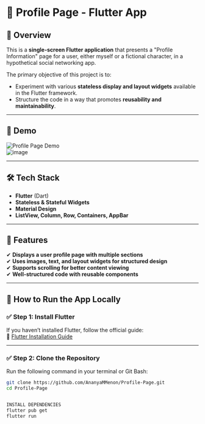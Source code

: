 # 🌟 Profile Page - Flutter App

## 📌 Overview

This is a **single-screen Flutter application** that presents a "Profile Information" page for a user, either myself or a fictional character, in a hypothetical social networking app.  

The primary objective of this project is to:
- Experiment with various **stateless display and layout widgets** available in the Flutter framework.
- Structure the code in a way that promotes **reusability and maintainability**.

---

## 📸 Demo

![Profile Page Demo](assets/demo.gif)  
![image](https://github.com/user-attachments/assets/2083ea4e-4401-42ab-86d9-16de0a98d6d1)


---

## 🛠️ Tech Stack

- **Flutter** (Dart)
- **Stateless & Stateful Widgets**
- **Material Design**
- **ListView, Column, Row, Containers, AppBar**

---

## 🚀 Features

✔ **Displays a user profile page with multiple sections**  
✔ **Uses images, text, and layout widgets for structured design**  
✔ **Supports scrolling for better content viewing**  
✔ **Well-structured code with reusable components**  

---

## 🏃 How to Run the App Locally

### ✅ **Step 1: Install Flutter**
If you haven’t installed Flutter, follow the official guide:  
🔗 [Flutter Installation Guide](https://docs.flutter.dev/get-started/install)  

---

### ✅ **Step 2: Clone the Repository**
Run the following command in your terminal or Git Bash:
```bash
git clone https://github.com/AnanyaMMenon/Profile-Page.git
cd Profile-Page


INSTALL DEPENDENCIES
flutter pub get
flutter run

